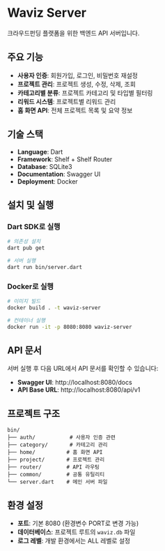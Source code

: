 # Waviz Server

크라우드펀딩 플랫폼을 위한 백엔드 API 서버입니다.

## 주요 기능

- **사용자 인증**: 회원가입, 로그인, 비밀번호 재설정
- **프로젝트 관리**: 프로젝트 생성, 수정, 삭제, 조회
- **카테고리별 분류**: 프로젝트 카테고리 및 타입별 필터링
- **리워드 시스템**: 프로젝트별 리워드 관리
- **홈 화면 API**: 전체 프로젝트 목록 및 요약 정보

## 기술 스택

- **Language**: Dart
- **Framework**: Shelf + Shelf Router
- **Database**: SQLite3
- **Documentation**: Swagger UI
- **Deployment**: Docker

## 설치 및 실행

### Dart SDK로 실행

```bash
# 의존성 설치
dart pub get

# 서버 실행
dart run bin/server.dart
```

### Docker로 실행

```bash
# 이미지 빌드
docker build . -t waviz-server

# 컨테이너 실행
docker run -it -p 8080:8080 waviz-server
```

## API 문서

서버 실행 후 다음 URL에서 API 문서를 확인할 수 있습니다:

- **Swagger UI**: http://localhost:8080/docs
- **API Base URL**: http://localhost:8080/api/v1

## 프로젝트 구조

```
bin/
├── auth/           # 사용자 인증 관련
├── category/       # 카테고리 관리
├── home/          # 홈 화면 API
├── project/       # 프로젝트 관리
├── router/        # API 라우팅
├── common/        # 공통 유틸리티
└── server.dart    # 메인 서버 파일
```

## 환경 설정

- **포트**: 기본 8080 (환경변수 PORT로 변경 가능)
- **데이터베이스**: 프로젝트 루트의 `waviz.db` 파일
- **로그 레벨**: 개발 환경에서는 ALL 레벨로 설정
